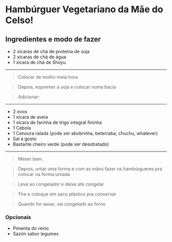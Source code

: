 # Hambúrguer Vegetariano da Mãe do Celso!
## Ingredientes e modo de fazer
- 2 xícaras de chá de proteína de soja
- 2 xícaras de chá de água
- 1 xícara de chá de Shoyu
---
> Colocar de molho meia hora

> Depois, espremer a soja e colocar numa bacia

> Adicionar:
---
- 2 ovos
- 1 xícara de aveia
- 1 xícara de farinha de trigo integral fininha
- 1 Cebola
- 1 Cenoura ralada (pode ser abobrinha, beterraba, chuchu, whatever)
- Sal a gosto
- Bastante cheiro verde (pode ser desidratado)
---
> Mexer bem.

> Depois, untar uma forma e com as mãos fazer os hambúrgueres pra colocar na forma untada

> Leve ao congelador e deixe até congelar

> Tire e coloque em saco plástico pra conservar

> Quando for assar, vai congelado ao forno

### Opcionais
- Pimenta do reino
- Sazón sabor legumes
